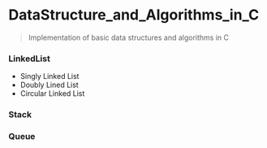 # DataStructure_and_Algorithms_in_C
> Implementation of basic data structures and algorithms in C

### LinkedList
* Singly Linked List
* Doubly Lined List
* Circular Linked List

### Stack

### Queue
